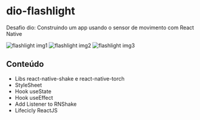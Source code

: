 # dio-flashlight

Desafio dio: Construindo um app usando o sensor de movimento com React Native

![flashlight img1](https://user-images.githubusercontent.com/105023252/172431029-bd75b938-a48d-41bf-ae79-a1e4f34f9549.jpeg)
![flashlight img2](https://user-images.githubusercontent.com/105023252/172431098-f1f5accb-5936-43b8-a795-51c2d6fe3711.jpeg)
![flashlight img3](https://user-images.githubusercontent.com/105023252/172431147-bdefd6ff-31d6-4dfe-926b-36b214e8b41e.jpeg)


## Conteúdo 

- Libs react-native-shake e react-native-torch
- StyleSheet
- Hook useState
- Hook useEffect
- Add Listener to RNShake
- Lifecicly ReactJS
